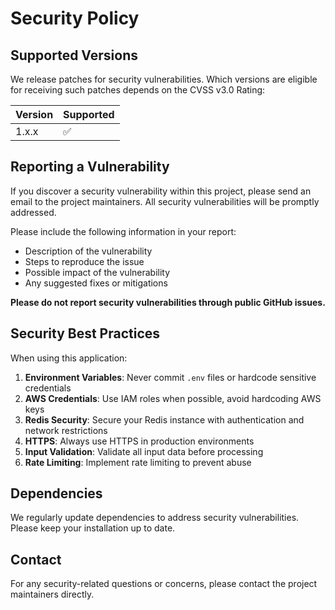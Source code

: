 # Security Policy

## Supported Versions

We release patches for security vulnerabilities. Which versions are eligible for receiving such patches depends on the CVSS v3.0 Rating:

| Version | Supported          |
| ------- | ------------------ |
| 1.x.x   | :white_check_mark: |

## Reporting a Vulnerability

If you discover a security vulnerability within this project, please send an email to the project maintainers. All security vulnerabilities will be promptly addressed.

Please include the following information in your report:

- Description of the vulnerability
- Steps to reproduce the issue
- Possible impact of the vulnerability
- Any suggested fixes or mitigations

**Please do not report security vulnerabilities through public GitHub issues.**

## Security Best Practices

When using this application:

1. **Environment Variables**: Never commit `.env` files or hardcode sensitive credentials
2. **AWS Credentials**: Use IAM roles when possible, avoid hardcoding AWS keys
3. **Redis Security**: Secure your Redis instance with authentication and network restrictions
4. **HTTPS**: Always use HTTPS in production environments
5. **Input Validation**: Validate all input data before processing
6. **Rate Limiting**: Implement rate limiting to prevent abuse

## Dependencies

We regularly update dependencies to address security vulnerabilities. Please keep your installation up to date.

## Contact

For any security-related questions or concerns, please contact the project maintainers directly.